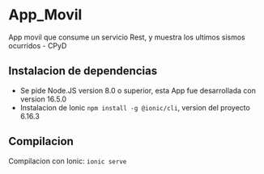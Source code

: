# App_Movil

App movil que consume un servicio Rest, y muestra los ultimos sismos ocurridos - CPyD

## Instalacion de dependencias 

- Se pide Node.JS version 8.0 o superior, esta App fue desarrollada con version 16.5.0 
- Instalacion de Ionic ``` npm install -g @ionic/cli ```, version del proyecto 6.16.3

## Compilacion 

Compilacion con Ionic:  ```ionic serve```